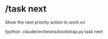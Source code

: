 # /task next

Show the next priority action to work on

!python .claude/orchestra/bootstrap.py task next